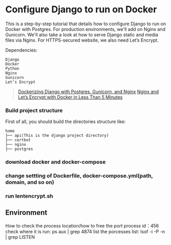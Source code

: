 # Configure Django to run on Docker 
This is a step-by-step tutorial that details how to configure Django to run on Docker with Postgres. For production environments, we'll add on Nginx and Gunicorn. We'll also take a look at how to serve Django static and media files via Nginx. For HTTPS-secured website, we also need Let’s Encrypt.

Dependencies:
```
Django
Docker
Python
Nginx
Gunicorn
Let’s Encrypt
```

> [Dockerizing Django with Postgres, Gunicorn, and Nginx](https://testdriven.io/blog/dockerizing-django-with-postgres-gunicorn-and-nginx/)
> [Nginx and Let’s Encrypt with Docker in Less Than 5 Minutes](https://pentacent.medium.com/nginx-and-lets-encrypt-with-docker-in-less-than-5-minutes-b4b8a60d3a71)

### Build project structure
First of all, you should build the directories structure like:
```
home
├── api(This is the django project directory)
├── certbot
├── nginx
├── postgres
```

### download docker and docker-compose 
### change settting of Dockerfile, docker-compose.yml(path, domain, and so on)
### run lentencrypt.sh



## Environment
How to check the process location/how to free the port
process id：456
check where it is run: ps aux | grep 4874
list the porcesses list: lsof -i -P -n | grep LISTEN
